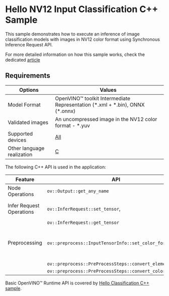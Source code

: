 # Hello NV12 Input Classification C++ Sample

This sample demonstrates how to execute an inference of image classification models with images in NV12 color format using Synchronous Inference Request API.

For more detailed information on how this sample works, check the dedicated [article](https://docs.openvino.ai/2024/learn-openvino/openvino-samples/hello-nv12-input-classification.html)

## Requirements

| Options                    | Values                                                                                                  |
| -------------------------- | ------------------------------------------------------------------------------------------------------- |
| Model Format               | OpenVINO™ toolkit Intermediate Representation (\*.xml + \*.bin), ONNX (\*.onnx)                        |
| Validated images           | An uncompressed image in the NV12 color format - \*.yuv                                                 |
| Supported devices          | [All](https://docs.openvino.ai/2024/about-openvino/compatibility-and-support/supported-devices.html)    |
| Other language realization | [C](https://docs.openvino.ai/2024/learn-openvino/openvino-samples/hello-nv12-input-classification.html) |

The following C++ API is used in the application:

| Feature                  | API                                                      | Description                               |
| ------------------------ | -------------------------------------------------------- | ----------------------------------------- |
| Node Operations          | `ov::Output::get_any_name`                               | Get a layer name                          |
| Infer Request Operations | `ov::InferRequest::set_tensor`,                          | Operate with tensors                      |
|                          | `ov::InferRequest::get_tensor`                           |                                           |
| Preprocessing            | `ov::preprocess::InputTensorInfo::set_color_format`,     | Change the color format of the input data |
|                          | `ov::preprocess::PreProcessSteps::convert_element_type`, |                                           |
|                          | `ov::preprocess::PreProcessSteps::convert_color`         |                                           |

Basic OpenVINO™ Runtime API is covered by [Hello Classification C++ sample](https://docs.openvino.ai/2024/learn-openvino/openvino-samples/hello-classification.html).
